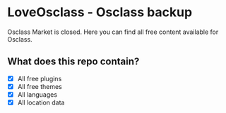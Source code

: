 # LoveOsclass - Osclass backup

Osclass Market is closed.  Here you can find all free content available for Osclass.

## What does this repo contain?
- [x] All free plugins
- [x] All free themes
- [x] All languages
- [x] All location data
